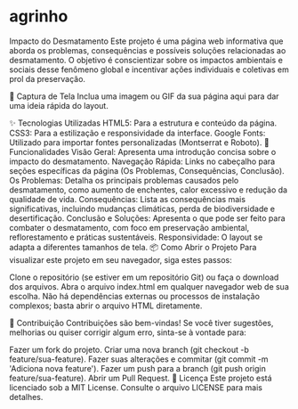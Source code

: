 # agrinho

Impacto do Desmatamento
Este projeto é uma página web informativa que aborda os problemas, consequências e possíveis soluções relacionadas ao desmatamento. O objetivo é conscientizar sobre os impactos ambientais e sociais desse fenômeno global e incentivar ações individuais e coletivas em prol da preservação.

📸 Captura de Tela
Inclua uma imagem ou GIF da sua página aqui para dar uma ideia rápida do layout.

✨ Tecnologias Utilizadas
HTML5: Para a estrutura e conteúdo da página.
CSS3: Para a estilização e responsividade da interface.
Google Fonts: Utilizado para importar fontes personalizadas (Montserrat e Roboto).
🚀 Funcionalidades
Visão Geral: Apresenta uma introdução concisa sobre o impacto do desmatamento.
Navegação Rápida: Links no cabeçalho para seções específicas da página (Os Problemas, Consequências, Conclusão).
Os Problemas: Detalha os principais problemas causados pelo desmatamento, como aumento de enchentes, calor excessivo e redução da qualidade de vida.
Consequências: Lista as consequências mais significativas, incluindo mudanças climáticas, perda de biodiversidade e desertificação.
Conclusão e Soluções: Apresenta o que pode ser feito para combater o desmatamento, com foco em preservação ambiental, reflorestamento e práticas sustentáveis.
Responsividade: O layout se adapta a diferentes tamanhos de tela.
📦 Como Abrir o Projeto
Para visualizar este projeto em seu navegador, siga estes passos:

Clone o repositório (se estiver em um repositório Git) ou faça o download dos arquivos.
Abra o arquivo index.html em qualquer navegador web de sua escolha.
Não há dependências externas ou processos de instalação complexos; basta abrir o arquivo HTML diretamente.

🤝 Contribuição
Contribuições são bem-vindas! Se você tiver sugestões, melhorias ou quiser corrigir algum erro, sinta-se à vontade para:

Fazer um fork do projeto.
Criar uma nova branch (git checkout -b feature/sua-feature).
Fazer suas alterações e commitar (git commit -m 'Adiciona nova feature').
Fazer um push para a branch (git push origin feature/sua-feature).
Abrir um Pull Request.
📄 Licença
Este projeto está licenciado sob a MIT License. Consulte o arquivo LICENSE para mais detalhes.
